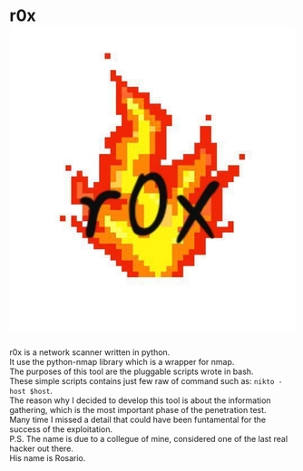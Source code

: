 # r0x ![logo](r0x.jpg)

r0x is a network scanner written in python.</br>
It use the python-nmap library which is a wrapper for nmap.</br>
The purposes of this tool are the pluggable scripts wrote in bash.</br>
These simple scripts contains just few raw of command such as: `nikto -host $host`.</br>
The reason why I decided to develop this tool is about the information gathering,
which is the most important phase of the penetration test.</br>
Many time I missed a detail that could have been funtamental for the success of the exploitation.</br>
P.S. The name is due to a collegue of mine, considered one of the last real hacker out there.</br> 
His name is Rosario.

